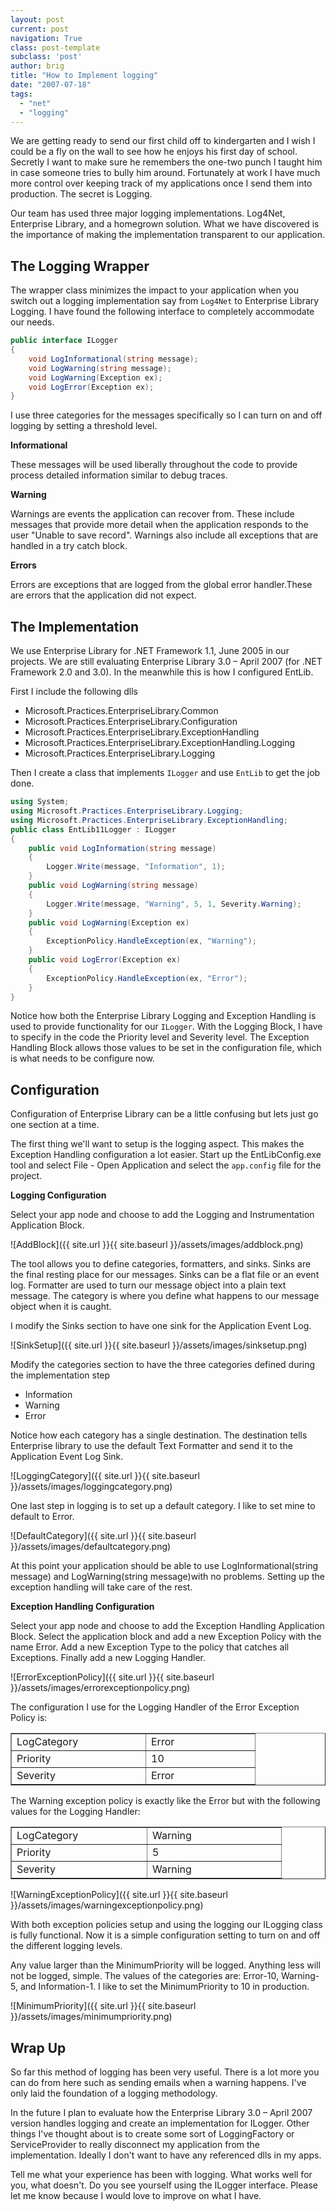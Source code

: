 ```yaml
---
layout: post
current: post
navigation: True
class: post-template
subclass: 'post'
author: brig
title: "How to Implement logging"
date: "2007-07-18"
tags: 
  - "net"
  - "logging"
---
```


We are getting ready to send our first child off to kindergarten and I wish I could be a fly on the wall to see how he enjoys his first day of school. Secretly I want to make sure he remembers the one-two punch I taught him in case someone tries to bully him around. Fortunately at work I have much more control over keeping track of my applications once I send them into production. The secret is Logging.

Our team has used three major logging implementations. Log4Net, Enterprise Library, and a homegrown solution. What we have discovered is the importance of making the implementation transparent to our application.

## The Logging Wrapper

The wrapper class minimizes the impact to your application when you switch out a logging implementation say from `Log4Net` to Enterprise Library Logging. I have found the following interface to completely accommodate our needs.

```cs
public interface ILogger
{
    void LogInformational(string message);
    void LogWarning(string message);
    void LogWarning(Exception ex);
    void LogError(Exception ex);
}
```

I use three categories for the messages specifically so I can turn on and off logging by setting a threshold level.

**Informational**

These messages will be used liberally throughout the code to provide process detailed information similar to debug traces.

**Warning**

Warnings are events the application can recover from. These include messages that provide more detail when the application responds to the user "Unable to save record". Warnings also include all exceptions that are handled in a try catch block.

**Errors**

Errors are exceptions that are logged from the global error handler.These are errors that the application did not expect.

## The Implementation

We use Enterprise Library for .NET Framework 1.1, June 2005 in our projects. We are still evaluating Enterprise Library 3.0 – April 2007 (for .NET Framework 2.0 and 3.0). In the meanwhile this is how I configured EntLib.

First I include the following dlls

- Microsoft.Practices.EnterpriseLibrary.Common
- Microsoft.Practices.EnterpriseLibrary.Configuration
- Microsoft.Practices.EnterpriseLibrary.ExceptionHandling
- Microsoft.Practices.EnterpriseLibrary.ExceptionHandling.Logging
- Microsoft.Practices.EnterpriseLibrary.Logging

Then I create a class that implements `ILogger` and use `EntLib` to get the job done.

```cs
using System;
using Microsoft.Practices.EnterpriseLibrary.Logging;
using Microsoft.Practices.EnterpriseLibrary.ExceptionHandling;
public class EntLib11Logger : ILogger
{
    public void LogInformation(string message)
    {
        Logger.Write(message, "Information", 1);
    }
    public void LogWarning(string message)
    {
        Logger.Write(message, "Warning", 5, 1, Severity.Warning);
    }
    public void LogWarning(Exception ex)
    {
        ExceptionPolicy.HandleException(ex, "Warning");
    }
    public void LogError(Exception ex)
    {
        ExceptionPolicy.HandleException(ex, "Error");
    }
}
```

Notice how both the Enterprise Library Logging and Exception Handling is used to provide functionality for our `ILogger`. With the Logging Block, I have to specify in the code the Priority level and Severity level. The Exception Handling Block allows those values to be set in the configuration file, which is what needs to be configure now.

## Configuration

Configuration of Enterprise Library can be a little confusing but lets just go one section at a time.

The first thing we'll want to setup is the logging aspect. This makes the Exception Handling configuration a lot easier. Start up the EntLibConfig.exe tool and select File - Open Application and select the `app.config` file for the project.

**Logging Configuration**

Select your app node and choose to add the Logging and Instrumentation Application Block.

![AddBlock]({{ site.url }}{{ site.baseurl }}/assets/images/addblock.png)

The tool allows you to define categories, formatters, and sinks. Sinks are the final resting place for our messages. Sinks can be a flat file or an event log. Formatter are used to turn our message object into a plain text message. The category is where you define what happens to our message object when it is caught.

I modify the Sinks section to have one sink for the Application Event Log.

![SinkSetup]({{ site.url }}{{ site.baseurl }}/assets/images/sinksetup.png)

Modify the categories section to have the three categories defined during the implementation step

- Information
- Warning
- Error

Notice how each category has a single destination. The destination tells Enterprise library to use the default Text Formatter and send it to the Application Event Log Sink.

![LoggingCategory]({{ site.url }}{{ site.baseurl }}/assets/images/loggingcategory.png)

One last step in logging is to set up a default category. I like to set mine to default to Error.

![DefaultCategory]({{ site.url }}{{ site.baseurl }}/assets/images/defaultcategory.png)

At this point your application should be able to use LogInformational(string message) and LogWarning(string message)with no problems. Setting up the exception handling will take care of the rest.

**Exception Handling Configuration**

Select your app node and choose to add the Exception Handling Application Block. Select the application block and add a new Exception Policy with the name Error. Add a new Exception Type to the policy that catches all Exceptions. Finally add a new Logging Handler.

![ErrorExceptionPolicy]({{ site.url }}{{ site.baseurl }}/assets/images/errorexceptionpolicy.png)

The configuration I use for the Logging Handler of the Error Exception Policy is:

<table width="355" border="1" cellspacing="0" cellpadding="2"><tbody><tr><td valign="top" width="198">LogCategory</td><td valign="top" width="155">Error</td></tr><tr><td valign="top" width="198">Priority</td><td valign="top" width="155">10</td></tr><tr><td valign="top" width="198">Severity</td><td valign="top" width="158">Error</td></tr></tbody></table>

The Warning exception policy is exactly like the Error but with the following values for the Logging Handler:

<table width="400" border="1" cellspacing="0" cellpadding="2"><tbody><tr><td valign="top" width="200">LogCategory</td><td valign="top" width="198">Warning</td></tr><tr><td valign="top" width="200">Priority</td><td valign="top" width="198">5</td></tr><tr><td valign="top" width="200">Severity</td><td valign="top" width="198">Warning</td></tr></tbody></table>

![WarningExceptionPolicy]({{ site.url }}{{ site.baseurl }}/assets/images/warningexceptionpolicy.png)

With both exception policies setup and using the logging our ILogging class is fully functional. Now it is a simple configuration setting to turn on and off the different logging levels.

Any value larger than the MinimumPriority will be logged. Anything less will not be logged, simple. The values of the categories are: Error-10, Warning-5, and Information-1. I like to set the MinimumPriority to 10 in production.

![MinimumPriority]({{ site.url }}{{ site.baseurl }}/assets/images/minimumpriority.png)

## Wrap Up

So far this method of logging has been very useful. There is a lot more you can do from here such as sending emails when a warning happens. I've only laid the foundation of a logging methodology.

In the future I plan to evaluate how the Enterprise Library 3.0 – April 2007 version handles logging and create an implementation for ILogger. Other things I've thought about is to create some sort of LoggingFactory or ServiceProvider to really disconnect my application from the implementation. Ideally I don't want to have any referenced dlls in my apps.

Tell me what your experience has been with logging. What works well for you, what doesn't. Do you see yourself using the ILogger interface. Please let me know because I would love to improve on what I have.
